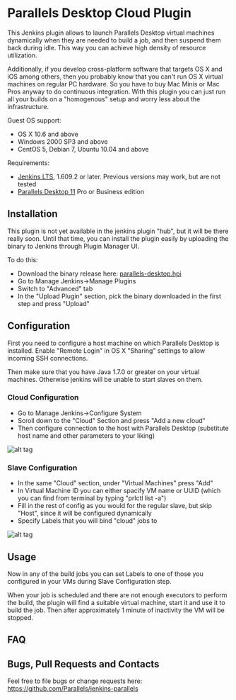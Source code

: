 # Parallels Desktop Cloud Plugin #

This Jenkins plugin allows to launch Parallels Desktop virtual machines dynamically when they are needed to build a job, and then suspend them back during idle. This way you can achieve high density of resource utilization.

Additionally, if you develop cross-platform software that targets OS X and iOS among others, then you probably know that you can't run OS X virtual machines on regular PC hardware. So you have to buy Mac Minis or Mac Pros anyway to do continuous integration. With this plugin you can just run all your builds on a "homogenous" setup and worry less about the infrastructure.

Guest OS support:
* OS X 10.6 and above
* Windows 2000 SP3 and above
* CentOS 5, Debian 7, Ubuntu 10.04 and above

Requirements:
* [Jenkins LTS](https://jenkins-ci.org/changelog-stable), 1.609.2 or later. Previous versions may work, but are not tested
* [Parallels Desktop 11](http://www.parallels.com/products/desktop/) Pro or Business edition

## Installation ##

This plugin is not yet available in the jenkins plugin "hub", but it will be there really soon. Until that time, you can install the plugin easily by uploading the binary to Jenkins through Plugin Manager UI.

To do this:
* Download the binary release here: [parallels-desktop.hpi](https://github.com/Parallels/jenkins-parallels/releases/download/v0.1.0/parallels-desktop.hpi)
* Go to Manage Jenkins->Manage Plugins
* Switch to "Advanced" tab
* In the "Upload Plugin" section, pick the binary downloaded in the first step and press "Upload"

## Configuration ##

First you need to configure a host machine on which Parallels Desktop is installed. Enable "Remote Login" in OS X "Sharing" settings to allow incoming SSH connections.

Then make sure that you have Java 1.7.0 or greater on your virtual machines. Otherwise jenkins will be unable to start slaves on them.

### Cloud Configuration ###

* Go to Manage Jenkins->Configure System
* Scroll down to the "Cloud" Section and press "Add a new cloud"
* Then configure connection to the host with Parallels Desktop (substitute host name and other parameters to your liking)

![alt tag](https://raw.githubusercontent.com/Parallels/jenkins-parallels/master/src/main/resources/cloud_config.png?token=AGasieKI4XsJMblErXOWrlR2n7QOlyzxks5V3HPqwA%3D%3D)

### Slave Configuration ###

* In the same "Cloud" section, under "Virtual Machines" press "Add"
* In Virtual Machine ID you can either spacify VM name or UUID (which you can find from terminal by typing "prlctl list -a")
* Fill in the rest of config as you would for the regular slave, but skip "Host", since it will be configured dynamically
* Specify Labels that you will bind "cloud" jobs to

![alt tag](https://raw.githubusercontent.com/Parallels/jenkins-parallels/master/src/main/resources/slave_config.png?token=AGasiSnBRAeyZgiq8VkF3CSicTs97cfyks5V3HPFwA%3D%3D)

## Usage ##

Now in any of the build jobs you can set Labels to one of those you configured in your VMs during Slave Configuration step.

When your job is scheduled and there are not enough executors to perform the build, the plugin will find a suitable virtual machine, start it and use it to build the job. Then after approximately 1 minute of inactivity the VM will be stopped.

## FAQ ##

## Bugs, Pull Requests and Contacts ##

Feel free to file bugs or change requests here:
https://github.com/Parallels/jenkins-parallels
